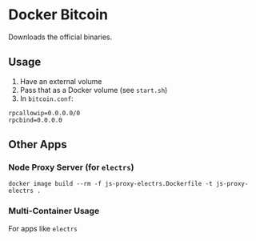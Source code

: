 # Docker Bitcoin
Downloads the official binaries.

## Usage
1. Have an external volume
2. Pass that as a Docker volume (see `start.sh`)
3. In `bitcoin.conf`:
```
rpcallowip=0.0.0.0/0
rpcbind=0.0.0.0
```

## Other Apps

### Node Proxy Server (for `electrs`)
```
docker image build --rm -f js-proxy-electrs.Dockerfile -t js-proxy-electrs .
```

### Multi-Container Usage
For apps like `electrs`
